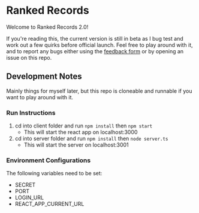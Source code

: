 # Ranked Records

Welcome to Ranked Records 2.0!

If you're reading this, the current version is still in beta as I bug test and work out a few quirks before official launch. Feel free to play around with it, and to report any bugs either using the [feedback form](https://docs.google.com/forms/d/e/1FAIpQLSfuvloB2JpKfFJ1BMfxofnguX7seRUcm8TCa1O59jnErDJmzA/viewform) or by opening an issue on this repo.

## Development Notes
Mainly things for myself later, but this repo is cloneable and runnable if you want to play around with it.

### Run Instructions
1. cd into client folder and run `npm install` then `npm start`
   - This will start the react app on localhost:3000
2. cd into server folder and run `npm install` then `node server.ts`
   - This will start the server on localhost:3001

### Environment Configurations
The following variables need to be set:
- SECRET
- PORT
- LOGIN_URL
- REACT_APP_CURRENT_URL